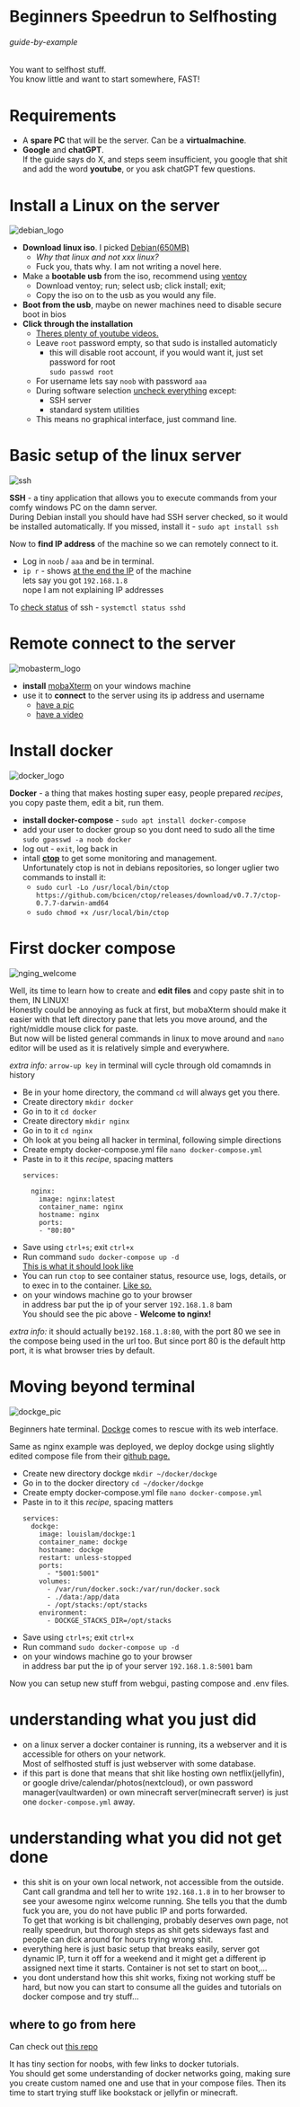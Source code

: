 # Beginners Speedrun to Selfhosting

###### guide-by-example

You want to selfhost stuff.<br>
You know little and want to start somewhere, FAST!

# Requirements

* A **spare PC** that will be the server. Can be a **virtualmachine**.
* **Google** and **chatGPT**.<br>
  If the guide says do X, and steps seem insufficient, 
  you google that shit and add the word **youtube**,
  or you ask chatGPT few questions.

# Install a Linux on the server

![debian_logo](https://i.imgur.com/LHdGx2S.png)

* **Download linux iso**. I picked [Debian\(650MB\)](https://www.debian.org/)
  * *Why that linux and not xxx linux?*<br>
  * Fuck you, thats why. I am not writing a novel here.
* Make a **bootable usb** from the iso, recommend using [ventoy](https://www.ventoy.net/en/doc_start.html)
  * Download ventoy; run; select usb; click install; exit;
  * Copy the iso on to the usb as you would any file.
* **Boot from the usb**, maybe on newer machines need to disable secure boot in bios
* **Click through the installation**
  * [Theres plenty of youtube videos.](https://youtu.be/rf3EN7e-34g?t=419)
  * Leave `root` password empty, so that sudo is installed automaticly
    * this will disable root account, if you would want it, just set password for root<br>
      `sudo passwd root`
  * For username lets say `noob` with password `aaa`
  * During software selection [uncheck everything](https://i.imgur.com/MKrPMx2.png)
    except:
      * SSH server
      * standard system utilities<br>
  * This means no graphical interface, just command line.

# Basic setup of the linux server

![ssh](https://i.imgur.com/ElFrBog.png)

**SSH** - a tiny application that allows you to execute commands from your comfy
windows PC on the damn server.<br>
During Debian install you should have had SSH server checked,
so it would be installed automatically.
If you missed, install it - `sudo apt install ssh`

Now to **find IP address** of the machine so we can remotely connect to it.

* Log in  `noob` / `aaa` and be in terminal.
* `ip r` - shows [at the end the IP](https://i.imgur.com/eGkYmKB.png) of the machine<br>
  lets say you got `192.168.1.8`<br>
  nope I am not explaining IP addresses

To [check status](https://i.imgur.com/frlyy6P.png) of ssh - `systemctl status sshd`

# Remote connect to the server

![mobasterm_logo](https://i.imgur.com/aBL85Tr.png)

* **install** [mobaXterm](https://mobaxterm.mobatek.net/) on your windows machine
* use it to **connect** to the server using its ip address and username
  * [have a pic](https://i.imgur.com/lhRGt1p.png)
  * [have a video](https://youtu.be/A7pHiPgW2u8&t=10s)

# Install docker

![docker_logo](https://i.imgur.com/6SS5lFj.png)

**Docker** - a thing that makes hosting super easy, people prepared *recipes*,
         you copy paste them, edit a bit, run them.

* **install docker-compose** - `sudo apt install docker-compose`
* add your user to docker group so you dont need to sudo all the time<br>
  `sudo gpasswd -a noob docker`
* log out - `exit`, log back in
* intall [**ctop**](https://github.com/bcicen/ctop) to get some monitoring and management.<br>
  Unfortunately ctop is not in debians repositories, so longer uglier two commands to install it:
  * `sudo curl -Lo /usr/local/bin/ctop https://github.com/bcicen/ctop/releases/download/v0.7.7/ctop-0.7.7-darwin-amd64`
  * `sudo chmod +x /usr/local/bin/ctop`

# First docker compose

![nging_welcome](https://i.imgur.com/Iv0B6bN.png)

Well, its time to learn how to create and **edit files** and copy paste shit
in to them, IN LINUX!<br>
Honestly could be annoying as fuck at first, but mobaXterm should make it easier
with that left directory pane that lets you move around,
and the right/middle mouse click for paste.<br>
But now will be listed general commands in linux to move around and
`nano` editor will be used as it is relatively simple and everywhere.

*extra info:* `arrow-up key` in terminal will cycle through old comamnds in history

* Be in your home directory, the command `cd` will always get you there.
* Create directory `mkdir docker`
* Go in to it `cd docker`
* Create directory `mkdir nginx`
* Go in to it `cd nginx`
* Oh look at you being all hacker in terminal, following simple directions
* Create empty docker-compose.yml file `nano docker-compose.yml`
* Paste in to it this *recipe*, spacing matters
  ```
  services:

    nginx:
      image: nginx:latest
      container_name: nginx
      hostname: nginx
      ports:
      - "80:80"
  ```
* Save using `ctrl+s`; exit `ctrl+x`
* Run command `sudo docker-compose up -d`<br>
  [This is what it should look like](https://imgur.com/a/vtHYNr9)
* You can run `ctop` to see container status, resource use, logs,
  details, or to exec in to the container. [Like so.](https://imgur.com/a/ChGjk7i)
* on your windows machine go to your browser<br>
  in address bar put the ip of your server `192.168.1.8` bam<br>
  You should see the pic above - **Welcome to nginx!**

*extra info:* it should actually be`192.168.1.8:80`,
with the port 80 we see in the compose being used in the url too.
But since port 80 is the default http port, it is what browser tries by default.

# Moving beyond terminal

![dockge_pic](https://i.imgur.com/Vh0JN5F.png)

Beginners hate terminal.
[Dockge](https://github.com/louislam/dockge) comes to rescue with its web interface.

Same as nginx example was deployed, we deploy dockge
using slightly edited compose file from their
[github page.](https://github.com/louislam/dockge/blob/master/compose.yaml)

* Create new directory dockge `mkdir ~/docker/dockge`
* Go in to the docker directory `cd ~/docker/dockge`
* Create empty docker-compose.yml file `nano docker-compose.yml`
* Paste in to it this *recipe*, spacing matters
  ```
  services:
    dockge:
      image: louislam/dockge:1
      container_name: dockge
      hostname: dockge
      restart: unless-stopped
      ports:
        - "5001:5001"
      volumes:
        - /var/run/docker.sock:/var/run/docker.sock
        - ./data:/app/data
        - /opt/stacks:/opt/stacks
      environment:
        - DOCKGE_STACKS_DIR=/opt/stacks
  ```
* Save using `ctrl+s`; exit `ctrl+x`
* Run command `sudo docker-compose up -d`<br>
* on your windows machine go to your browser<br>
  in address bar put the ip of your server `192.168.1.8:5001` bam<br>

Now you can setup new stuff from webgui, pasting compose and .env files.

# understanding what you just did 

* on a linux server a docker container is running, its a webserver and it is
  accessible for others on your network.<br>
  Most of selfhosted stuff is just webserver with some database.
* if this part is done that means that shit like hosting own netflix(jellyfin),
  or google drive/calendar/photos(nextcloud), or own password manager(vaultwarden)
  or own minecraft server(minecraft server) is just one `docker-compose.yml` away.

# understanding what you did not get done

* this shit is on your own local network, not accessible from the outside.
  Cant call grandma and tell her to write `192.168.1.8` in to her browser
  to see your awesome nginx welcome running.
  She tells you that the dumb fuck you are, you do not have public IP and ports
  forwarded.<br>
  To get that working is bit challenging, probably deserves own page,
  not really speedrun, but thorough steps as shit gets sideways fast and people
  can dick around for hours trying wrong shit.
* everything here is just basic setup that breaks easily,
  server got dynamic IP, turn it off for a weekend and it might get a different ip
  assigned next time it starts. Container is not set to start on boot,... 
* you dont understand how this shit works, fixing not working stuff be hard,
  but now you can start to consume all the guides and tutorials on
  docker compose and try stuff...

## where to go from here

Can check out [this repo](https://github.com/DoTheEvo/selfhosted-apps-docker)

It has tiny section for noobs, with few links to docker tutorials.<br>
You should get some understanding of docker networks going,
making sure you create custom named one and use that in your compose files.
Then its time to start trying stuff like bookstack or jellyfin or minecraft.
